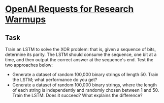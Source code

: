 # [OpenAI Requests for Research Warmups](https://openai.com/blog/requests-for-research-2/)
## Task
Train an LSTM to solve the XOR problem: that is, given a sequence of bits,
determine its parity. The LSTM should consume the sequence, one bit at a time,
and then output the correct answer at the sequence's end. Test the two
approaches below: 
* Generate a dataset of random 100,000 binary strings of length 50. Train the
  LSTM; what performance do you get? 
* Generate a dataset of random 100,000 binary strings, where the length of each
  string is independently and randomly chosen between 1 and 50. Train the LSTM.
  Does it succeed? What explains the difference? 
